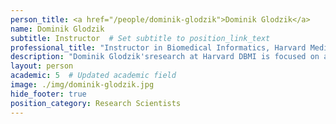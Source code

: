 ```yaml
---
person_title: <a href="/people/dominik-glodzik">Dominik Glodzik</a>
name: Dominik Glodzik
subtitle: Instructor  # Set subtitle to position_link_text
professional_title: "Instructor in Biomedical Informatics, Harvard Medical School"
description: "Dominik Glodzik'sresearch at Harvard DBMI is focused on applications of statistical algorithms to understand, treat and detect cancer early.During his postdoctoral fellowship at the Sanger Institute in the groups of Sir Prof Mike Stratton and Prof Serena Nik-Zainal he became an expert on detecting mutational patterns in cancer genomes. Specifically, he pioneered the use of supervised machine learning methods for the understanding of mutational processes in cancer. His most widely used algorithm is called HRDetect (Nature Medicine, Glodzik et al., 2017). This algorithm identifies cancer patients with homologous recombination deficiency (HRD) from genome sequencing data, widening the population of patients eligible for therapies. Because of his expertise in cancer genome analysis, he was recruited to the pediatric cancer program at the Memorial Sloan Kettering Cancer Center (MSKCC) in New York City, where he led an effort to build a cancer genome analysis platform. Together with the team, he successfully analyzed the MSKCC’s first 100 cancer patient genomes, discovering fusions which define both rare and hyper-mutated outlier pediatric cancers that may in future be candidates for rare patient cancer immunotherapies."
layout: person
academic: 5  # Updated academic field
image: ./img/dominik-glodzik.jpg
hide_footer: true
position_category: Research Scientists
---
```

